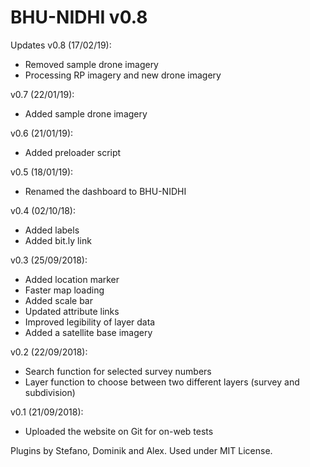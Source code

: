 # BHU-NIDHI v0.8
Updates v0.8 (17/02/19):
- Removed sample drone imagery
- Processing RP imagery and new drone imagery

v0.7 (22/01/19):
- Added sample drone imagery

v0.6 (21/01/19):
- Added preloader script

v0.5 (18/01/19):
- Renamed the dashboard to BHU-NIDHI

v0.4 (02/10/18):
- Added labels
- Added bit.ly link

v0.3 (25/09/2018):
- Added location marker
- Faster map loading
- Added scale bar
- Updated attribute links 
- Improved legibility of layer data
- Added a satellite base imagery

v0.2 (22/09/2018):
- Search function for selected survey numbers
- Layer function to choose between two different layers (survey and subdivision)

v0.1 (21/09/2018):
- Uploaded the website on Git for on-web tests

Plugins by Stefano, Dominik and Alex. Used under MIT License.
